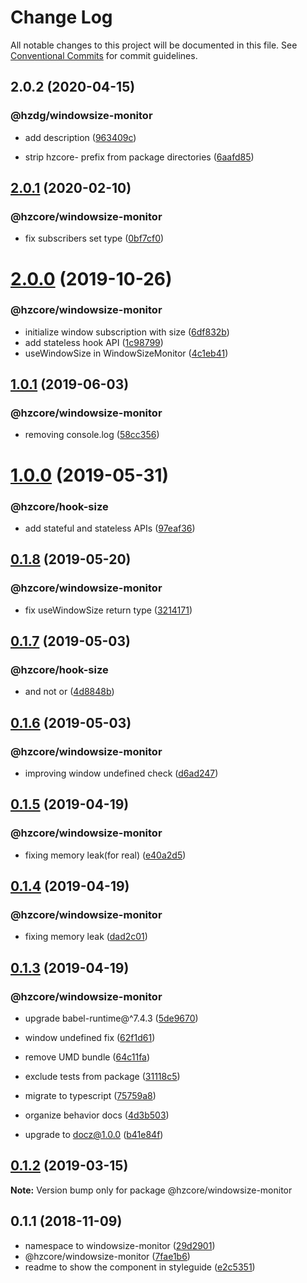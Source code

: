# Change Log

All notable changes to this project will be documented in this file.
See [Conventional Commits](https://conventionalcommits.org) for commit guidelines.

## 2.0.2 (2020-04-15)


### @hzdg/windowsize-monitor

* add description ([963409c](https://github.com/hzdg/hz-core/commit/963409c))

* strip hzcore- prefix from package directories ([6aafd85](https://github.com/hzdg/hz-core/commit/6aafd85))


## [2.0.1](https://github.com/hzdg/hz-core/compare/@hzcore/windowsize-monitor@2.0.0...@hzcore/windowsize-monitor@2.0.1) (2020-02-10)


### @hzcore/windowsize-monitor

* fix subscribers set type ([0bf7cf0](https://github.com/hzdg/hz-core/commit/0bf7cf0))


# [2.0.0](https://github.com/hzdg/hz-core/compare/@hzcore/windowsize-monitor@1.0.1...@hzcore/windowsize-monitor@2.0.0) (2019-10-26)


### @hzcore/windowsize-monitor

* initialize window subscription with size ([6df832b](https://github.com/hzdg/hz-core/commit/6df832b))
* add stateless hook API ([1c98799](https://github.com/hzdg/hz-core/commit/1c98799))
* useWindowSize in WindowSizeMonitor ([4c1eb41](https://github.com/hzdg/hz-core/commit/4c1eb41))


## [1.0.1](https://github.com/hzdg/hz-core/compare/@hzcore/windowsize-monitor@1.0.0...@hzcore/windowsize-monitor@1.0.1) (2019-06-03)


### @hzcore/windowsize-monitor

* removing console.log ([58cc356](https://github.com/hzdg/hz-core/commit/58cc356))


# [1.0.0](https://github.com/hzdg/hz-core/compare/@hzcore/windowsize-monitor@0.1.8...@hzcore/windowsize-monitor@1.0.0) (2019-05-31)


### @hzcore/hook-size

* add stateful and stateless APIs ([97eaf36](https://github.com/hzdg/hz-core/commit/97eaf36))


## [0.1.8](https://github.com/hzdg/hz-core/compare/@hzcore/windowsize-monitor@0.1.7...@hzcore/windowsize-monitor@0.1.8) (2019-05-20)


### @hzcore/windowsize-monitor

* fix useWindowSize return type ([3214171](https://github.com/hzdg/hz-core/commit/3214171))


## [0.1.7](https://github.com/hzdg/hz-core/compare/@hzcore/windowsize-monitor@0.1.6...@hzcore/windowsize-monitor@0.1.7) (2019-05-03)


### @hzcore/hook-size

* and not or ([4d8848b](https://github.com/hzdg/hz-core/commit/4d8848b))


## [0.1.6](https://github.com/hzdg/hz-core/compare/@hzcore/windowsize-monitor@0.1.5...@hzcore/windowsize-monitor@0.1.6) (2019-05-03)


### @hzcore/windowsize-monitor

* improving window undefined check ([d6ad247](https://github.com/hzdg/hz-core/commit/d6ad247))


## [0.1.5](https://github.com/hzdg/hz-core/compare/@hzcore/windowsize-monitor@0.1.4...@hzcore/windowsize-monitor@0.1.5) (2019-04-19)


### @hzcore/windowsize-monitor

* fixing memory leak(for real) ([e40a2d5](https://github.com/hzdg/hz-core/commit/e40a2d5))


## [0.1.4](https://github.com/hzdg/hz-core/compare/@hzcore/windowsize-monitor@0.1.3...@hzcore/windowsize-monitor@0.1.4) (2019-04-19)


### @hzcore/windowsize-monitor

* fixing memory leak ([dad2c01](https://github.com/hzdg/hz-core/commit/dad2c01))


## [0.1.3](https://github.com/hzdg/hz-core/compare/@hzcore/windowsize-monitor@0.1.2...@hzcore/windowsize-monitor@0.1.3) (2019-04-19)


### @hzcore/windowsize-monitor

* upgrade babel-runtime@^7.4.3 ([5de9670](https://github.com/hzdg/hz-core/commit/5de9670))
* window undefined fix ([62f1d61](https://github.com/hzdg/hz-core/commit/62f1d61))
* remove UMD bundle ([64c11fa](https://github.com/hzdg/hz-core/commit/64c11fa))
* exclude tests from package ([31118c5](https://github.com/hzdg/hz-core/commit/31118c5))
* migrate to typescript ([75759a8](https://github.com/hzdg/hz-core/commit/75759a8))

* organize behavior docs ([4d3b503](https://github.com/hzdg/hz-core/commit/4d3b503))
* upgrade to docz@1.0.0 ([b41e84f](https://github.com/hzdg/hz-core/commit/b41e84f))


## [0.1.2](https://github.com/hzdg/hz-core/compare/@hzcore/windowsize-monitor@0.1.1...@hzcore/windowsize-monitor@0.1.2) (2019-03-15)

**Note:** Version bump only for package @hzcore/windowsize-monitor





## 0.1.1 (2018-11-09)


* namespace to windowsize-monitor ([29d2901](https://github.com/hzdg/hz-core/commit/29d2901))
* @hzcore/windowsize-monitor ([7fae1b6](https://github.com/hzdg/hz-core/commit/7fae1b6))
* readme to show the component in styleguide ([e2c5351](https://github.com/hzdg/hz-core/commit/e2c5351))
